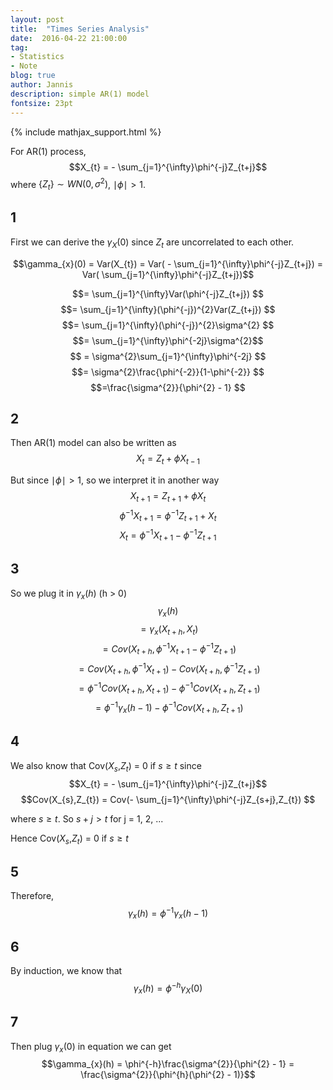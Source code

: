 ```yaml
---
layout: post
title:  "Times Series Analysis"
date:  2016-04-22 21:00:00
tag:
- Statistics
- Note
blog: true
author: Jannis
description: simple AR(1) model
fontsize: 23pt
---
```


{% include mathjax_support.html %}

For AR(1) process, $$X_{t} = - \sum_{j=1}^{\infty}\phi^{-j}Z_{t+j}$$ where $\{Z_{t}\} \sim WN(0,\sigma^{2})$, $\mid{\phi}\mid > 1$.

## 1

First we can derive the $\gamma_{X}(0)$  since ${Z_{t}}$ are uncorrelated to each other.

$$\gamma_{x}(0) = Var(X_{t}) = Var( - \sum_{j=1}^{\infty}\phi^{-j}Z_{t+j}) = Var( \sum_{j=1}^{\infty}\phi^{-j}Z_{t+j})$$

$$= \sum_{j=1}^{\infty}Var(\phi^{-j}Z_{t+j}) $$
$$= \sum_{j=1}^{\infty}(\phi^{-j})^{2}Var(Z_{t+j}) $$
$$= \sum_{j=1}^{\infty}(\phi^{-j})^{2}\sigma^{2} $$
$$= \sum_{j=1}^{\infty}\phi^{-2j}\sigma^{2}$$
$$ = \sigma^{2}\sum_{j=1}^{\infty}\phi^{-2j} $$
$$= \sigma^{2}\frac{\phi^{-2}}{1-\phi^{-2}} $$
$$=\frac{\sigma^{2}}{\phi^{2} - 1} $$

## 2

Then AR(1) model can also be written as
$$X_{t} = Z_{t} + \phi X_{t-1}$$

But since $\mid\phi\mid > 1$, so we interpret it in another way
$$X_{t+1} = Z_{t+1} + \phi X_{t}$$
$$\phi^{-1}X_{t+1} = \phi^{-1}Z_{t+1} +  X_{t}$$
$$X_{t} = \phi^{-1}X_{t+1} - \phi^{-1}Z_{t+1}$$

## 3

So we plug it in $\gamma_{x}(h)$ (h > 0)
$$\gamma_{x}(h)$$
$$= \gamma_{x}(X_{t+h},X_{t})$$
$$=Cov(X_{t+h},\phi^{-1}X_{t+1} - \phi^{-1}Z_{t+1})$$
$$= Cov(X_{t+h},\phi^{-1}X_{t+1}) - Cov(X_{t+h},\phi^{-1}Z_{t+1})$$
$$= \phi^{-1}Cov(X_{t+h},X_{t+1}) - \phi^{-1}Cov(X_{t+h},Z_{t+1})$$
$$= \phi^{-1}\gamma_{x}(h-1) - \phi^{-1}Cov(X_{t+h},Z_{t+1})$$

## 4

We also know that Cov($X_{s}$,$Z_{t}$) = 0 if $s \geq t$ since
$$X_{t} = - \sum_{j=1}^{\infty}\phi^{-j}Z_{t+j}$$
$$Cov(X_{s},Z_{t}) = Cov(- \sum_{j=1}^{\infty}\phi^{-j}Z_{s+j},Z_{t}) $$

where $s \geq t$. So $s + j > t$ for j = 1, 2, ...

 Hence Cov($X_{s}$,$Z_{t}$) = 0 if $s \geq t$

## 5

Therefore, $$\gamma_{x}(h) = \phi^{-1}\gamma_{x}(h-1)$$

## 6

By induction, we know that $$\gamma_{x}(h) = \phi^{-h}\gamma_{X}(0)$$

## 7

Then plug $\gamma_{x}(0)$ in equation we can get $$\gamma_{x}(h) = \phi^{-h}\frac{\sigma^{2}}{\phi^{2} - 1}
 = \frac{\sigma^{2}}{\phi^{h}(\phi^{2} - 1)}$$
